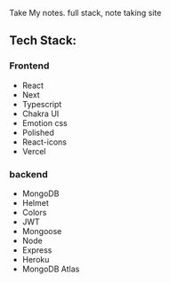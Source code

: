 Take My notes. full stack, note taking site

## Tech Stack: 

### Frontend 
* React
* Next
* Typescript
* Chakra UI 
* Emotion css 
* Polished
* React-icons
* Vercel


### backend 
* MongoDB
* Helmet 
* Colors
* JWT
* Mongoose 
* Node 
* Express 
* Heroku 
* MongoDB Atlas 
